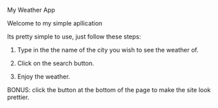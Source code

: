 My Weather App

Welcome to my simple apllication

Its pretty simple to use, just follow these steps:

1. Type in the the name of the city you wish to see the weather of.

2. Click on the search button.

3. Enjoy the weather.





BONUS: click the button at the bottom of the page to make the site look prettier.